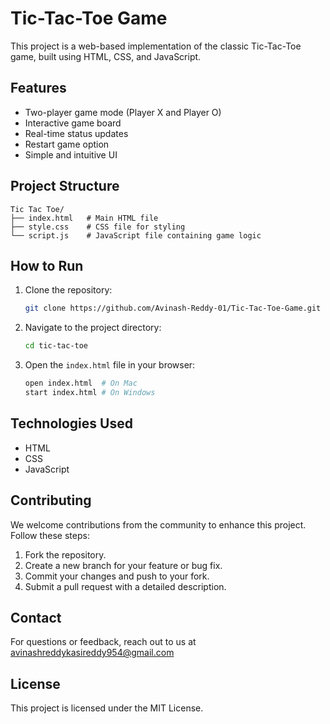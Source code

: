 # Tic-Tac-Toe Game

This project is a web-based implementation of the classic Tic-Tac-Toe game, built using HTML, CSS, and JavaScript.

## Features

* Two-player game mode (Player X and Player O)
* Interactive game board
* Real-time status updates
* Restart game option
* Simple and intuitive UI

## Project Structure

```
Tic Tac Toe/
├── index.html   # Main HTML file
├── style.css    # CSS file for styling
└── script.js    # JavaScript file containing game logic
```

## How to Run

1. Clone the repository:

   ```bash
   git clone https://github.com/Avinash-Reddy-01/Tic-Tac-Toe-Game.git
   ```
2. Navigate to the project directory:

   ```bash
   cd tic-tac-toe
   ```
3. Open the `index.html` file in your browser:

   ```bash
   open index.html  # On Mac
   start index.html # On Windows
   ```

## Technologies Used

* HTML
* CSS
* JavaScript

## Contributing

We welcome contributions from the community to enhance this project. Follow these steps:

1. Fork the repository.
2. Create a new branch for your feature or bug fix.
3. Commit your changes and push to your fork.
4. Submit a pull request with a detailed description.

## Contact

For questions or feedback, reach out to us at avinashreddykasireddy954@gmail.com

## License

This project is licensed under the MIT License.
